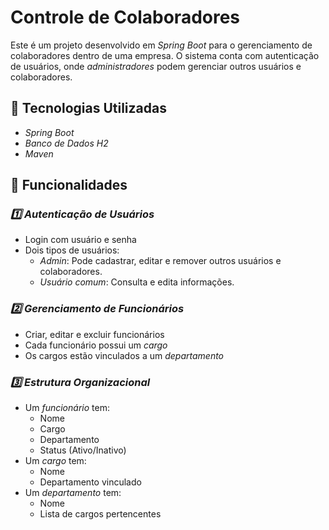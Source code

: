 # Controle de Colaboradores

Este é um projeto desenvolvido em *Spring Boot* para o gerenciamento de colaboradores dentro de uma empresa. O sistema conta com autenticação de usuários, onde *administradores* podem gerenciar outros usuários e colaboradores.

## 🚀 Tecnologias Utilizadas

- *Spring Boot*
- *Banco de Dados H2*
- *Maven*

## 📌 Funcionalidades

### *1️⃣ Autenticação de Usuários*
- Login com usuário e senha
- Dois tipos de usuários:
  - *Admin*: Pode cadastrar, editar e remover outros usuários e colaboradores.
  - *Usuário comum*: Consulta e edita informações.

### *2️⃣ Gerenciamento de Funcionários*
- Criar, editar e excluir funcionários
- Cada funcionário possui um *cargo*
- Os cargos estão vinculados a um *departamento*

### *3️⃣ Estrutura Organizacional*
- Um *funcionário* tem:
  - Nome
  - Cargo
  - Departamento
  - Status (Ativo/Inativo)
- Um *cargo* tem:
  - Nome
  - Departamento vinculado
- Um *departamento* tem:
  - Nome
  - Lista de cargos pertencentes